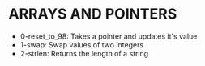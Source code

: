 # ARRAYS AND POINTERS

- 0-reset_to_98: Takes a pointer and updates it's value
- 1-swap: Swap values of two integers
- 2-strlen: Returns the length of a string
